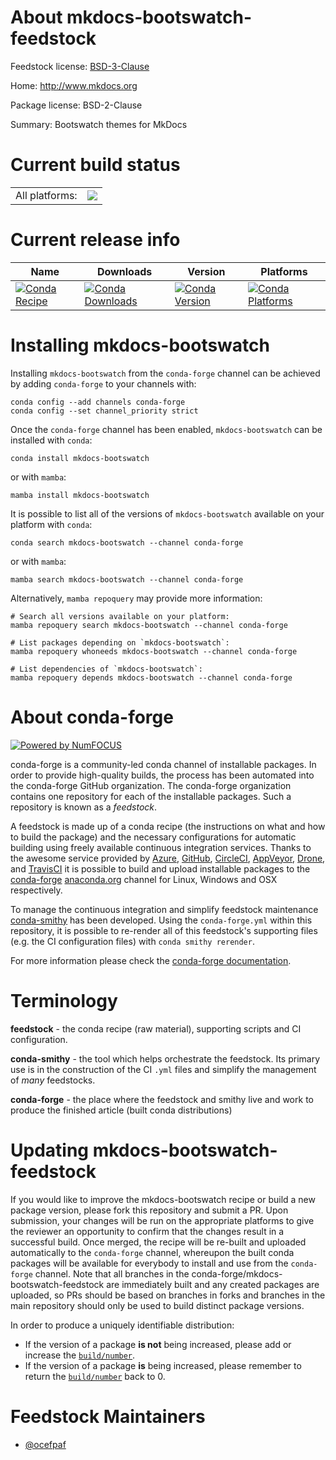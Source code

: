 About mkdocs-bootswatch-feedstock
=================================

Feedstock license: [BSD-3-Clause](https://github.com/conda-forge/mkdocs-bootswatch-feedstock/blob/main/LICENSE.txt)

Home: http://www.mkdocs.org

Package license: BSD-2-Clause

Summary: Bootswatch themes for MkDocs

Current build status
====================


<table><tr><td>All platforms:</td>
    <td>
      <a href="https://dev.azure.com/conda-forge/feedstock-builds/_build/latest?definitionId=3099&branchName=main">
        <img src="https://dev.azure.com/conda-forge/feedstock-builds/_apis/build/status/mkdocs-bootswatch-feedstock?branchName=main">
      </a>
    </td>
  </tr>
</table>

Current release info
====================

| Name | Downloads | Version | Platforms |
| --- | --- | --- | --- |
| [![Conda Recipe](https://img.shields.io/badge/recipe-mkdocs--bootswatch-green.svg)](https://anaconda.org/conda-forge/mkdocs-bootswatch) | [![Conda Downloads](https://img.shields.io/conda/dn/conda-forge/mkdocs-bootswatch.svg)](https://anaconda.org/conda-forge/mkdocs-bootswatch) | [![Conda Version](https://img.shields.io/conda/vn/conda-forge/mkdocs-bootswatch.svg)](https://anaconda.org/conda-forge/mkdocs-bootswatch) | [![Conda Platforms](https://img.shields.io/conda/pn/conda-forge/mkdocs-bootswatch.svg)](https://anaconda.org/conda-forge/mkdocs-bootswatch) |

Installing mkdocs-bootswatch
============================

Installing `mkdocs-bootswatch` from the `conda-forge` channel can be achieved by adding `conda-forge` to your channels with:

```
conda config --add channels conda-forge
conda config --set channel_priority strict
```

Once the `conda-forge` channel has been enabled, `mkdocs-bootswatch` can be installed with `conda`:

```
conda install mkdocs-bootswatch
```

or with `mamba`:

```
mamba install mkdocs-bootswatch
```

It is possible to list all of the versions of `mkdocs-bootswatch` available on your platform with `conda`:

```
conda search mkdocs-bootswatch --channel conda-forge
```

or with `mamba`:

```
mamba search mkdocs-bootswatch --channel conda-forge
```

Alternatively, `mamba repoquery` may provide more information:

```
# Search all versions available on your platform:
mamba repoquery search mkdocs-bootswatch --channel conda-forge

# List packages depending on `mkdocs-bootswatch`:
mamba repoquery whoneeds mkdocs-bootswatch --channel conda-forge

# List dependencies of `mkdocs-bootswatch`:
mamba repoquery depends mkdocs-bootswatch --channel conda-forge
```


About conda-forge
=================

[![Powered by
NumFOCUS](https://img.shields.io/badge/powered%20by-NumFOCUS-orange.svg?style=flat&colorA=E1523D&colorB=007D8A)](https://numfocus.org)

conda-forge is a community-led conda channel of installable packages.
In order to provide high-quality builds, the process has been automated into the
conda-forge GitHub organization. The conda-forge organization contains one repository
for each of the installable packages. Such a repository is known as a *feedstock*.

A feedstock is made up of a conda recipe (the instructions on what and how to build
the package) and the necessary configurations for automatic building using freely
available continuous integration services. Thanks to the awesome service provided by
[Azure](https://azure.microsoft.com/en-us/services/devops/), [GitHub](https://github.com/),
[CircleCI](https://circleci.com/), [AppVeyor](https://www.appveyor.com/),
[Drone](https://cloud.drone.io/welcome), and [TravisCI](https://travis-ci.com/)
it is possible to build and upload installable packages to the
[conda-forge](https://anaconda.org/conda-forge) [anaconda.org](https://anaconda.org/)
channel for Linux, Windows and OSX respectively.

To manage the continuous integration and simplify feedstock maintenance
[conda-smithy](https://github.com/conda-forge/conda-smithy) has been developed.
Using the ``conda-forge.yml`` within this repository, it is possible to re-render all of
this feedstock's supporting files (e.g. the CI configuration files) with ``conda smithy rerender``.

For more information please check the [conda-forge documentation](https://conda-forge.org/docs/).

Terminology
===========

**feedstock** - the conda recipe (raw material), supporting scripts and CI configuration.

**conda-smithy** - the tool which helps orchestrate the feedstock.
                   Its primary use is in the construction of the CI ``.yml`` files
                   and simplify the management of *many* feedstocks.

**conda-forge** - the place where the feedstock and smithy live and work to
                  produce the finished article (built conda distributions)


Updating mkdocs-bootswatch-feedstock
====================================

If you would like to improve the mkdocs-bootswatch recipe or build a new
package version, please fork this repository and submit a PR. Upon submission,
your changes will be run on the appropriate platforms to give the reviewer an
opportunity to confirm that the changes result in a successful build. Once
merged, the recipe will be re-built and uploaded automatically to the
`conda-forge` channel, whereupon the built conda packages will be available for
everybody to install and use from the `conda-forge` channel.
Note that all branches in the conda-forge/mkdocs-bootswatch-feedstock are
immediately built and any created packages are uploaded, so PRs should be based
on branches in forks and branches in the main repository should only be used to
build distinct package versions.

In order to produce a uniquely identifiable distribution:
 * If the version of a package **is not** being increased, please add or increase
   the [``build/number``](https://docs.conda.io/projects/conda-build/en/latest/resources/define-metadata.html#build-number-and-string).
 * If the version of a package **is** being increased, please remember to return
   the [``build/number``](https://docs.conda.io/projects/conda-build/en/latest/resources/define-metadata.html#build-number-and-string)
   back to 0.

Feedstock Maintainers
=====================

* [@ocefpaf](https://github.com/ocefpaf/)

